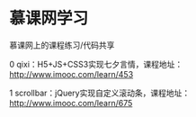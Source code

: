 # 慕课网学习
慕课网上的课程练习/代码共享

0 qixi：H5+JS+CSS3实现七夕言情，课程地址：http://www.imooc.com/learn/453

1 scrollbar：jQuery实现自定义滚动条，课程地址：http://www.imooc.com/learn/675
